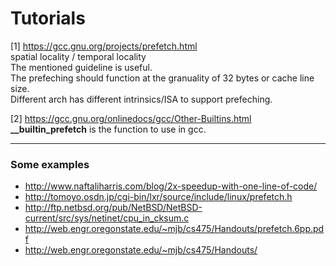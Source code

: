 # Tutorials

[1] https://gcc.gnu.org/projects/prefetch.html<br>
spatial locality / temporal locality <br>
The mentioned guideline is useful.<br>
The prefeching should function at the granuality of 32 bytes or cache line size. <br>
Different arch has different intrinsics/ISA to support prefeching. <br>

[2] https://gcc.gnu.org/onlinedocs/gcc/Other-Builtins.html <br>
**__builtin_prefetch** is the function to use in gcc. <br>


---
### Some examples
* http://www.naftaliharris.com/blog/2x-speedup-with-one-line-of-code/
* http://tomoyo.osdn.jp/cgi-bin/lxr/source/include/linux/prefetch.h
* http://ftp.netbsd.org/pub/NetBSD/NetBSD-current/src/sys/netinet/cpu_in_cksum.c
* http://web.engr.oregonstate.edu/~mjb/cs475/Handouts/prefetch.6pp.pdf
* http://web.engr.oregonstate.edu/~mjb/cs475/Handouts/



